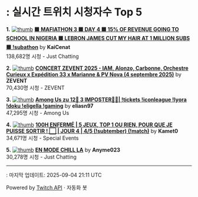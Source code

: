 # : 실시간 트위치 시청자수 Top 5

**1.** [![thumb](https://static-cdn.jtvnw.net/previews-ttv/live_user_kaicenat-320x180.jpg)](https://twitch.tv/KaiCenat)
**[🟦 MAFIATHON 3 🟦 DAY 4 🟦 15% OF REVENUE GOING TO SCHOOL IN NIGERIA 🟦 LEBRON JAMES CUT MY HAIR AT 1 MILLION SUBS 🟦 !subathon](https://twitch.tv/KaiCenat)** by **KaiCenat**<br>138,682명 시청  - Just Chatting

**2.** [![thumb](https://static-cdn.jtvnw.net/previews-ttv/live_user_zevent-320x180.jpg)](https://twitch.tv/ZEVENT)
**[CONCERT ZEVENT 2025 - IAM, Alonzo, Carbonne, Orchestre Curieux x Expédition 33 x Marianne & PV Nova (4 septembre 2025)](https://twitch.tv/ZEVENT)** by **ZEVENT**<br>70,430명 시청  - ZEVENT

**3.** [![thumb](https://static-cdn.jtvnw.net/previews-ttv/live_user_eliasn97-320x180.jpg)](https://twitch.tv/eliasn97)
**[Among Us zu 12🤯 3 IMPOSTER🤬🔥|  !tickets !iconleague !lyora !doku !eligella !gaming](https://twitch.tv/eliasn97)** by **eliasn97**<br>47,295명 시청  - Among Us

**4.** [![thumb](https://static-cdn.jtvnw.net/previews-ttv/live_user_kamet0-320x180.jpg)](https://twitch.tv/Kamet0)
**[100H ENFERMÉ | 5 JEUX, TOP 1 OU RIEN, POUR QUE JE PUISSE SORTIR ! ⬜️ | JOUR 4 | 4/5 (!subtember) (!match)](https://twitch.tv/Kamet0)** by **Kamet0**<br>34,671명 시청  - Special Events

**5.** [![thumb](https://static-cdn.jtvnw.net/previews-ttv/live_user_anyme023-320x180.jpg)](https://twitch.tv/Anyme023)
**[EN MODE CHILL LA](https://twitch.tv/Anyme023)** by **Anyme023**<br>30,278명 시청  - Just Chatting


---
: 마지막 업데이트: 2025-09-04 21:11 UTC

Powered by [Twitch API](https://dev.twitch.tv/docs/api/reference) · 자동화 봇